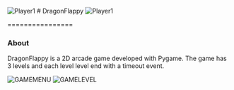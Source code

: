 ![Player1](https://github.com/user-attachments/assets/5845ae40-276f-492a-a248-a5f247decc09)  # DragonFlappy  ![Player1](https://github.com/user-attachments/assets/5845ae40-276f-492a-a248-a5f247decc09)

================




### About

DragonFlappy is a 2D arcade game developed with Pygame. The game has 3 levels and each level level end with a timeout event.

![GAMEMENU](https://github.com/user-attachments/assets/cb022dd9-f420-47d8-b8d3-0e279e1e03bd)
![GAMELEVEL](https://github.com/user-attachments/assets/426d00ba-2cb5-444f-abe7-d49c64813b38)

